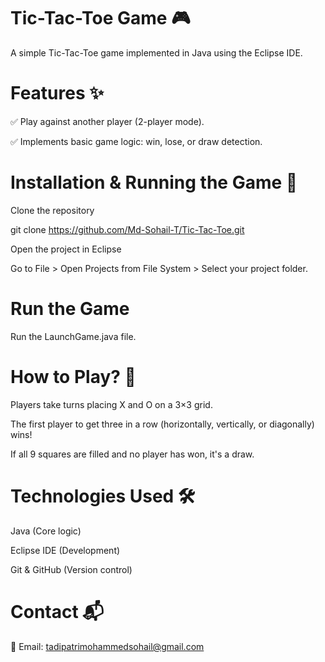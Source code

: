 # Tic-Tac-Toe Game 🎮
A simple Tic-Tac-Toe game implemented in Java using the Eclipse IDE.

# Features ✨

✅ Play against another player (2-player mode).

✅ Implements basic game logic: win, lose, or draw detection.


# Installation & Running the Game 🚀
Clone the repository

git clone https://github.com/Md-Sohail-T/Tic-Tac-Toe.git

Open the project in Eclipse

 Go to File > Open Projects from File System > Select your project folder.

# Run the Game

Run the LaunchGame.java file.



# How to Play? 🎲
Players take turns placing X and O on a 3×3 grid.

The first player to get three in a row (horizontally, vertically, or diagonally) wins!

If all 9 squares are filled and no player has won, it's a draw.

# Technologies Used 🛠️
Java (Core logic)

Eclipse IDE (Development)

Git & GitHub (Version control)

# Contact 📬

📧 Email: tadipatrimohammedsohail@gmail.com
